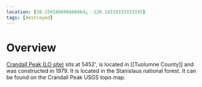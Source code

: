 ```yaml
---
location: [38.159166666666664, -120.14333333333335]
tags: [destroyed]
---
```


# Overview

[Crandall Peak (LO site)](http://www.peakbagging.com/CALookoutPhotos/CrandallPeak.html) sits at 5452', is located in [[Tuolumne County]] and was constructed in 1979. It is located in the Stanislaus national forest. It can be found on the Crandall Peak USGS topo map.

